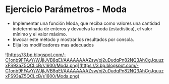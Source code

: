 # Ejercicio Parámetros - Moda

- Implementar una función Moda, que reciba como valores una cantidad indeterminada de enteros y devuelva la moda (estadística), el valor mínimo y el valor máximo.
- Invocar este método y mostrar los resultados por consola.
- Elija los modificadores mas adecuados

![https://3.bp.blogspot.com/-C1onb9FFAvY/WJjIJVB8qEI/AAAAAAAAZsw/oj2uDudqPn82NQ3AhCgJquuzxFS93aZ5QCLcB/s1600/Moda.png](https://3.bp.blogspot.com/-C1onb9FFAvY/WJjIJVB8qEI/AAAAAAAAZsw/oj2uDudqPn82NQ3AhCgJquuzxFS93aZ5QCLcB/s1600/Moda.png)
